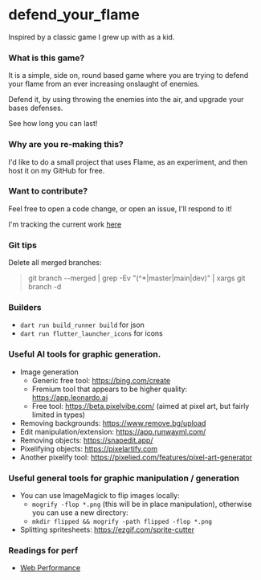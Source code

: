 # defend_your_flame

Inspired by a classic game I grew up with as a kid.

### What is this game?
It is a simple, side on, round based game where you are trying to defend your flame from an ever increasing onslaught of enemies.

Defend it, by using throwing the enemies into the air, and upgrade your bases defenses.

See how long you can last!

### Why are you re-making this?
I'd like to do a small project that uses Flame, as an experiment, and then host it on my GitHub for free.

### Want to contribute?
Feel free to open a code change, or open an issue, I'll respond to it!

I'm tracking the current work [here](https://github.com/users/anleac/projects/9/views/1)

### Git tips

Delete all merged branches:
> git branch --merged | grep -Ev "(^\*|master|main|dev)" | xargs git branch -d

### Builders
- `dart run build_runner build` for json
- `dart run flutter_launcher_icons` for icons

### Useful AI tools for graphic generation.
- Image generation
    - Generic free tool: https://bing.com/create
    - Fremium tool that appears to be higher quality: https://app.leonardo.ai
    - Free tool: https://beta.pixelvibe.com/ (aimed at pixel art, but fairly limited in types)
- Removing backgrounds: https://www.remove.bg/upload
- Edit manipulation/extension: https://app.runwayml.com/
- Removing objects: https://snapedit.app/
- Pixelifying objects: https://pixelartify.com
- Another pixelify tool: https://pixelied.com/features/pixel-art-generator

### Useful general tools for graphic manipulation / generation
- You can use ImageMagick to flip images locally:
    - `mogrify -flop *.png` (this will be in place manipulation), otherwise you can use a new directory:
    - `mkdir flipped && mogrify -path flipped -flop *.png`
- Splitting spritesheets: https://ezgif.com/sprite-cutter

### Readings for perf
- [Web Performance](https://medium.com/flutter/best-practices-for-optimizing-flutter-web-loading-speed-7cc0df14ce5c)